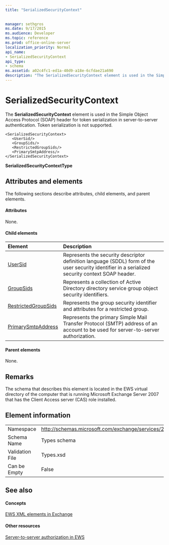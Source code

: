 ```yaml
---
title: "SerializedSecurityContext"
 
 
manager: sethgros
ms.date: 9/17/2015
ms.audience: Developer
ms.topic: reference
ms.prod: office-online-server
localization_priority: Normal
api_name:
- SerializedSecurityContext
api_type:
- schema
ms.assetid: a02c4fc1-ed1a-40d9-a18e-6cfdae21a690
description: "The SerializedSecurityContext element is used in the Simple Object Access Protocol (SOAP) header for token serialization in server-to-server authentication. Token serialization is not supported."
---
```


# SerializedSecurityContext

The **SerializedSecurityContext** element is used in the Simple Object Access Protocol (SOAP) header for token serialization in server-to-server authentication. Token serialization is not supported. 
  
```
<SerializedSecurityContext>
   <UserSid/>
   <GroupSids/>
   <RestrictedGroupSids/>
   <PrimarySmtpAddress/>
</SerializedSecurityContext>
```

 **SerializedSecurityContextType**
## Attributes and elements

The following sections describe attributes, child elements, and parent elements.
  
#### Attributes

None.
  
#### Child elements

|**Element**|**Description**|
|:-----|:-----|
|[UserSid](usersid.md) <br/> |Represents the security descriptor definition language (SDDL) form of the user security identifier in a serialized security context SOAP header.  <br/> |
|[GroupSids](groupsids.md) <br/> |Represents a collection of Active Directory directory service group object security identifiers.  <br/> |
|[RestrictedGroupSids](restrictedgroupsids.md) <br/> |Represents the group security identifier and attributes for a restricted group.  <br/> |
|[PrimarySmtpAddress](primarysmtpaddress.md) <br/> |Represents the primary Simple Mail Transfer Protocol (SMTP) address of an account to be used for server-to-server authorization.  <br/> |
   
#### Parent elements

None.
  
## Remarks

The schema that describes this element is located in the EWS virtual directory of the computer that is running Microsoft Exchange Server 2007 that has the Client Access server (CAS) role installed.
  
## Element information

|||
|:-----|:-----|
|Namespace  <br/> |http://schemas.microsoft.com/exchange/services/2006/types  <br/> |
|Schema Name  <br/> |Types schema  <br/> |
|Validation File  <br/> |Types.xsd  <br/> |
|Can be Empty  <br/> |False  <br/> |
   
## See also

#### Concepts

[EWS XML elements in Exchange](ews-xml-elements-in-exchange.md)
#### Other resources

[Server-to-server authorization in EWS](http://msdn.microsoft.com/library/f1610a20-672d-448b-8c00-5b0fbcaf31cb%28Office.15%29.aspx)

